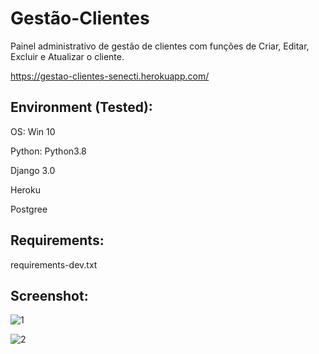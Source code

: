 # Gestão-Clientes

Painel administrativo de gestão de clientes com funções de Criar, Editar, Excluir e Atualizar o cliente.

https://gestao-clientes-senecti.herokuapp.com/

## Environment (Tested):

OS: Win 10

Python: Python3.8

Django 3.0

Heroku

Postgree

## Requirements:

requirements-dev.txt


## Screenshot:

![1](https://user-images.githubusercontent.com/57634027/86542740-ad776b80-beee-11ea-9544-89f4d6b6286f.JPG)

![2](https://user-images.githubusercontent.com/57634027/86542757-e9aacc00-beee-11ea-9299-de5e6dbf1f48.JPG)



